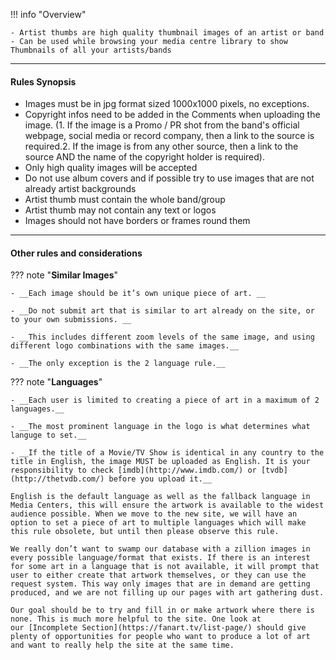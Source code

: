 !!! info "Overview"

    - Artist thumbs are high quality thumbnail images of an artist or band
    - Can be used while browsing your media centre library to show Thumbnails of all your artists/bands

---

#### **Rules Synopsis**

- Images must be in jpg format sized 1000x1000 pixels, no exceptions.
- Copyright infos need to be added in the Comments when uploading the image. (1. If the image is a Promo / PR shot from the band's official webpage, social media or record company, then a link to the source is required.2. If the image is from any other source, then a link to the source AND the name of the copyright holder is required).
- Only high quality images will be accepted
- Do not use album covers and if possible try to use images that are not already artist backgrounds
- Artist thumb must contain the whole band/group
- Artist thumb may not contain any text or logos
- Images should not have borders or frames round them

---

#### __Other rules and considerations__

??? note "**Similar Images**"  

    - __Each image should be it’s own unique piece of art. __

    - __Do not submit art that is similar to art already on the site, or to your own submissions. __

    - __This includes different zoom levels of the same image, and using different logo combinations with the same images.__

    - __The only exception is the 2 language rule.__
    


??? note "**Languages**"

    - __Each user is limited to creating a piece of art in a maximum of 2 languages.__

    - __The most prominent language in the logo is what determines what languge to set.__

    - __If the title of a Movie/TV Show is identical in any country to the title in English, the image MUST be uploaded as English. It is your responsibility to check [imdb](http://www.imdb.com/) or [tvdb](http://thetvdb.com/) before you upload it.__

    English is the default language as well as the fallback language in Media Centers, this will ensure the artwork is available to the widest audience possible. When we move to the new site, we will have an option to set a piece of art to multiple languages which will make this rule obsolete, but until then please observe this rule.

    We really don’t want to swamp our database with a zillion images in every possible language/format that exists. If there is an interest for some art in a language that is not available, it will prompt that user to either create that artwork themselves, or they can use the request system. This way only images that are in demand are getting produced, and we are not filling up our pages with art gathering dust.  
    
    Our goal should be to try and fill in or make artwork where there is none. This is much more helpful to the site. One look at our [Incomplete Section](https://fanart.tv/list-page/) should give plenty of opportunities for people who want to produce a lot of art and want to really help the site at the same time.